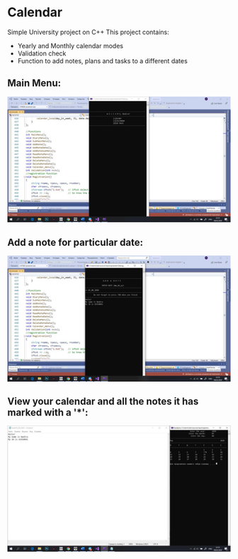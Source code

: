 # Calendar
Simple University project on C++
This project contains:
- Yearly and Monthly calendar modes
- Validation check 
- Function to add notes, plans and tasks to a different dates

## Main Menu:
!["Screen1"](https://github.com/NodiraTillayeva/Calendar/blob/main/screen1.jpg)

## Add a note for particular date:
!["Screen1"](https://github.com/NodiraTillayeva/Calendar/blob/main/screen2.jpg)

## View your calendar and all the notes it has marked with a '*':
!["Screen1"](https://github.com/NodiraTillayeva/Calendar/blob/main/screen3.jpg)
